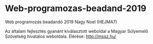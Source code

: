 # Web-programozas-beadand-2019
Web programozás beadandó 2019 Nagy Noel (HEJMA7)

Az általam fejlesztés gyanánt kiválasztott weboldal a Magyar Súlyemelő Szövetség hivatalos weboldala. Elérése:
http://mssz.hu/
